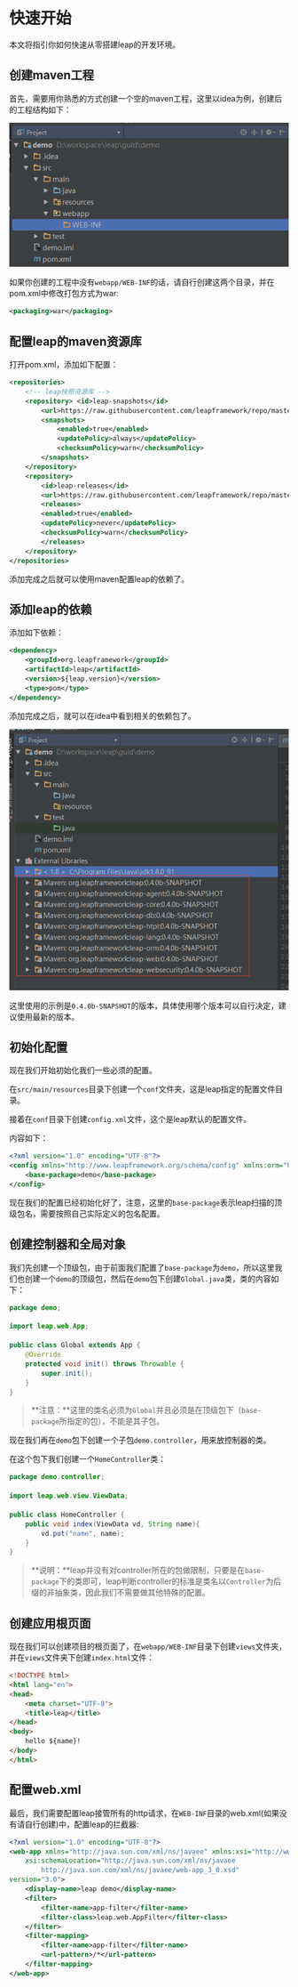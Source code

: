 # 快速开始

本文将指引你如何快速从零搭建leap的开发环境。

## 创建maven工程

首先，需要用你熟悉的方式创建一个空的maven工程，这里以idea为例，创建后的工程结构如下：

![工程结构](/assets/demo-web1.png)

如果你创建的工程中没有`webapp/WEB-INF`的话，请自行创建这两个目录，并在pom.xml中修改打包方式为war:

```xml
<packaging>war</packaging>
```

## 配置leap的maven资源库

打开pom.xml，添加如下配置：

```xml
<repositories>
    <!-- leap快照资源库 -->
    <repository> <id>leap-snapshots</id>
        <url>https://raw.githubusercontent.com/leapframework/repo/master/snapshots</url>
        <snapshots>
            <enabled>true</enabled>
            <updatePolicy>always</updatePolicy>
            <checksumPolicy>warn</checksumPolicy>
        </snapshots>
    </repository>
    <repository>
        <id>leap-releases</id>
        <url>https://raw.githubusercontent.com/leapframework/repo/master/releases</url>
        <releases>
        <enabled>true</enabled>
        <updatePolicy>never</updatePolicy>
        <checksumPolicy>warn</checksumPolicy>
        </releases>
    </repository>
</repositories>
```

添加完成之后就可以使用maven配置leap的依赖了。

## 添加leap的依赖

添加如下依赖：

```xml
<dependency>
    <groupId>org.leapframework</groupId>
    <artifactId>leap</artifactId>
    <version>${leap.version}</version>
    <type>pom</type>
</dependency>
```

添加完成之后，就可以在idea中看到相关的依赖包了。

![依赖包](/assets/demo-web2.png)

这里使用的示例是`0.4.0b-SNAPSHOT`的版本，具体使用哪个版本可以自行决定，建议使用最新的版本。

## 初始化配置

现在我们开始初始化我们一些必须的配置。

在`src/main/resources`目录下创建一个`conf`文件夹，这是leap指定的配置文件目录。

接着在`conf`目录下创建`config.xml`文件，这个是leap默认的配置文件。

内容如下：

```xml
<?xml version="1.0" encoding="UTF-8"?>
<config xmlns="http://www.leapframework.org/schema/config" xmlns:orm="http://www.leapframework.org/schema/orm/config">
    <base-package>demo</base-package>
</config>
```

现在我们的配置已经初始化好了，注意，这里的`base-package`表示leap扫描的顶级包名，需要按照自己实际定义的包名配置。

## 创建控制器和全局对象

我们先创建一个顶级包，由于前面我们配置了`base-package`为`demo`，所以这里我们也创建一个`demo`的顶级包，然后在`demo`包下创建`Global.java`类，类的内容如下：

```java
package demo;

import leap.web.App;

public class Global extends App {
    @Override
    protected void init() throws Throwable {
        super.init();
    }
}
```

> **注意：**这里的类名必须为`Global`并且必须是在顶级包下（`base-package`所指定的包），不能是其子包。

现在我们再在`demo`包下创建一个子包`demo.controller`，用来放控制器的类。

在这个包下我们创建一个`HomeController`类：

```java
package demo.controller;

import leap.web.view.ViewData;

public class HomeController {
    public void index(ViewData vd, String name){
        vd.put("name", name);
    }
}
```

> **说明：**leap并没有对controller所在的包做限制，只要是在`base-package`下的类即可，leap判断controller的标准是类名以`Controller`为后缀的非抽象类，因此我们不需要做其他特殊的配置。

## 创建应用根页面

现在我们可以创建项目的根页面了，在`webapp/WEB-INF`目录下创建`views`文件夹，并在`views`文件夹下创建`index.html`文件：

```html
<!DOCTYPE html>
<html lang="en">
<head>
    <meta charset="UTF-8">
    <title>leap</title>
</head>
<body>
    hello ${name}!
</body>
</html>
```

## 配置web.xml

最后，我们需要配置leap接管所有的http请求，在`WEB-INF`目录的web.xml(如果没有请自行创建)中，配置leap的拦截器:

```xml
<?xml version="1.0" encoding="UTF-8"?>
<web-app xmlns="http://java.sun.com/xml/ns/javaee" xmlns:xsi="http://www.w3.org/2001/XMLSchema-instance"
    xsi:schemaLocation="http://java.sun.com/xml/ns/javaee
        http://java.sun.com/xml/ns/javaee/web-app_3_0.xsd"
version="3.0">
    <display-name>leap demo</display-name>
    <filter>
        <filter-name>app-filter</filter-name>
        <filter-class>leap.web.AppFilter</filter-class>
    </filter>
    <filter-mapping>
        <filter-name>app-filter</filter-name>
        <url-pattern>/*</url-pattern>
    </filter-mapping> 
</web-app>
```